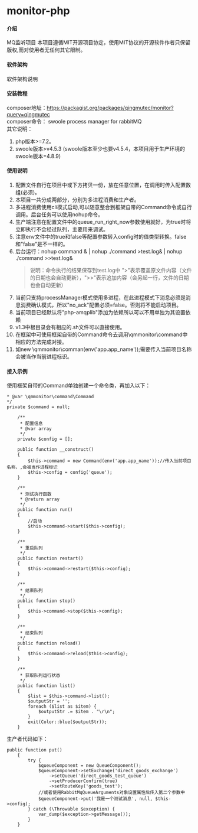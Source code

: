 # monitor-php

#### 介绍
MQ监听项目
本项目遵循MIT开源项目协定，使用MIT协议的开源软件作者只保留版权,而对使用者无任何其它限制。

#### 软件架构
软件架构说明


#### 安装教程

composer地址：https://packagist.org/packages/qingmutec/monitor?query=qingmutec <br/>
composer命令： swoole process manager for rabbitMQ <br/>
其它说明：
1. php版本>=7.2。
2. swoole版本>v4.5.3 (swoole版本至少也要v4.5.4，本项目用于生产环境的swoole版本=4.8.9)

#### 使用说明

1.  配置文件自行在项目中或下方拷贝一份，放在任意位置，在调用时传入配置数组(必须)。
2.  本项目一共分成两部分，分别为多进程消费和生产者。
3.  多进程消费使用cli模式启动,可以随意整合到框架自带的Command命令或自行调用。后台任务可以使用nohup命令。
4.  生产端注意在配置文件中的queue_run_right_now参数使用就好，为true时将立即执行不会经过队列，主要用来调试。
5.  注意env文件中的true和false等配置参数转入config时的值类型转换。false和"false"是不一样的。
6.  后台运行：nohup command &   | nohup ./command >test.log&   |  nohup ./command >>test.log&
    > 说明：命令执行的结果保存到test.log中 ">"表示覆盖原文件内容（文件的日期也会自动更新），">>"表示追加内容（会另起一行，文件的日期也会自动更新）
7.  当前只支持processManager模式使用多进程，在此进程模式下消息必须是消息消费确认模式，所以"no_ack"配置必须=false。否则将不能启动项目。
8.  当前项目已经默认将"php-amqplib"添加为依赖所以可以不用单独为其设置依赖
9.  v1.3中根目录会有相应的.sh文件可以直接使用。
10. 在框架中可使用框架自带的Command命令去调用\qmmonitor\command中相应的方法完成对接。
11. 如new \qmmonitor\comman(env('app.app_name'));需要传入当前项目名称会被当作当前进程标识。

#### 接入示例

使用框架自带的Command单独创建一个命令类，再加入以下：
```    /**
* @var \qmmonitor\command\Command
*/
private $command = null;

    /**
     * 配置信息
     * @var array
     */
    private $config = [];

    public function __construct()
    {
        $this->command = new Command(env('app.app_name'));//传入当前项目名称，,会被当作进程标识
        $this->config = config('queue');
    }

    /**
     * 测试执行函数
     * @return array
     */
    public function run()
    {
        //启动
        $this->command->start($this->config);
    }

    /**
     * 重启队列
     */
    public function restart()
    {
        $this->command->restart($this->config);
    }

    /**
     * 结束队列
     */
    public function stop()
    {
        $this->command->stop($this->config);
    }
    
    /**
     * 结束队列
     */
    public function reload()
    {
        $this->command->reload($this->config);
    }

    /**
     * 获取队列运行状态
     */
    public function list()
    {
        $list = $this->command->list();
        $outputStr = '';
        foreach ($list as $item) {
            $outputStr .= $item . "\r\n";
        }
        exit(Color::blue($outputStr));
    }
```
生产者代码如下：
```
public function put()
    {
        try {
            $queueComponent = new QueueComponent();
            $queueComponent->setExchange('direct_goods_exchange')
                ->setQueue('direct_goods_test_queue')
                ->setProducerConfirm(true)
                ->setRouteKey('goods_test');
            //或者使用RabbitMqQueueArguments对象设置属性后传入第二个参数中
            $queueComponent->put('我是一个测试消息', null, $this->config);
        } catch (\Throwable $exception) {
            var_dump($exception->getMessage());
        }
    }
```
    

